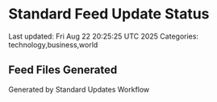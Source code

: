 # Standard Feed Update Status
Last updated: Fri Aug 22 20:25:25 UTC 2025
Categories: technology,business,world

## Feed Files Generated

Generated by Standard Updates Workflow
